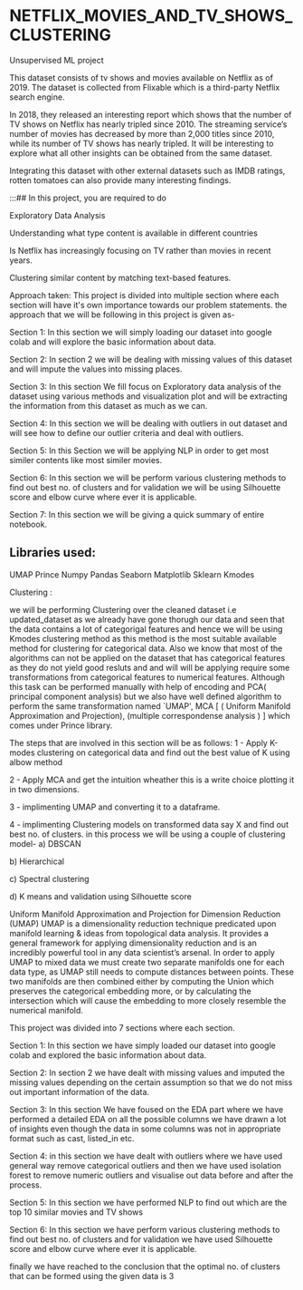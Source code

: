 # NETFLIX_MOVIES_AND_TV_SHOWS_CLUSTERING
Unsupervised ML project


This dataset consists of tv shows and movies available on Netflix as of 2019. The dataset is collected from Flixable which is a third-party Netflix search engine.

In 2018, they released an interesting report which shows that the number of TV shows on Netflix has nearly tripled since 2010. The streaming service’s number of movies has decreased by more than 2,000 titles since 2010, while its number of TV shows has nearly tripled. It will be interesting to explore what all other insights can be obtained from the same dataset.

Integrating this dataset with other external datasets such as IMDB ratings, rotten tomatoes can also provide many interesting findings.

:::## In this project, you are required to do

Exploratory Data Analysis

Understanding what type content is available in different countries

Is Netflix has increasingly focusing on TV rather than movies in recent years.

Clustering similar content by matching text-based features.



Approach taken:
This project is divided into multiple section where each section will have it's own importance towards our problem statements. the approach that we will be following in this project is given as-

Section 1: In this section we will simply loading our dataset into google colab and will explore the basic information about data.

Section 2: In section 2 we will be dealing with missing values of this dataset and will impute the values into missing places.

Section 3: In this section We fill focus on Exploratory data analysis of the dataset using various methods and visualization plot and will be extracting the information from this dataset as much as we can.

Section 4: In this section we will be dealing with outliers in out dataset and will see how to define our outlier criteria and deal with outliers.

Section 5: In this Section we will be applying NLP in order to get most similer contents like most similer movies.

Section 6: In this section we will be perform various clustering methods to find out best no. of clusters and for validation we will be using Silhouette score and elbow curve where ever it is applicable.

Section 7: In this section we will be giving a quick summary of entire notebook.





## Libraries used: 
UMAP
Prince
Numpy
Pandas
Seaborn
Matplotlib
Sklearn
Kmodes



Clustering :

we will be performing Clustering over the cleaned dataset i.e updated_dataset as we already have gone thorugh our data and seen that the data contains a lot of categorigal features and hence we will be using Kmodes clustering method as this method is the most suitable available method for clustering for categorical data. Also we know that most of the algorithms can not be applied on the dataset that has categorical features as they do not yield good resluts and and will will be applying require some transformations from categorical features to numerical features. Although this task can be performed manually with help of encoding and PCA( principal component analysis) but we also have well defined algorithm to perform the same transformation named `UMAP', MCA [ ( Uniform Manifold Approximation and Projection), (multiple correspondense analysis ) ] which comes under Prince library.

The steps that are involved in this section will be as follows: 1 - Apply K-modes clustering on categorical data and find out the best value of K using albow method

2 - Apply MCA and get the intuition wheather this is a write choice plotting it in two dimensions.

3 - implimenting UMAP and converting it to a dataframe.

4 - implimenting Clustering models on transformed data say X and find out best no. of clusters. in this process we will be using a couple of clustering model- a) DBSCAN

b) Hierarchical

c) Spectral clustering

d) K means and validation using Silhouette score

Uniform Manifold Approximation and Projection for Dimension Reduction (UMAP)
UMAP is a dimensionality reduction technique predicated upon manifold learning & ideas from topological data analysis. It provides a general framework for applying dimensionality reduction and is an incredibly powerful tool in any data scientist’s arsenal. In order to apply UMAP to mixed data we must create two separate manifolds one for each data type, as UMAP still needs to compute distances between points. These two manifolds are then combined either by computing the Union which preserves the categorical embedding more, or by calculating the intersection which will cause the embedding to more closely resemble the numerical manifold.





This project was divided into 7 sections where each section.

Section 1: In this section we have simply loaded our dataset into google colab and explored the basic information about data.

Section 2: In section 2 we have dealt with missing values and imputed the missing values depending on the certain assumption so that we do not miss out important information of the data.

Section 3: In this section We have foused on the EDA part where we have performed a detailed EDA on all the possible columns we have drawn a lot of insights even though the data in some columns was not in appropriate format such as cast, listed_in etc.

Section 4: in this section we have dealt with outliers where we have used general way remove categorical outliers and then we have used isolation forest to remove numeric outliers and visualise out data before and after the process.

Section 5: In this section we have performed NLP to find out which are the top 10 similar movies and TV shows

Section 6: In this section we have perform various clustering methods to find out best no. of clusters and for validation we have used Silhouette score and elbow curve where ever it is applicable.

finally we have reached to the conclusion that the optimal no. of clusters that can be formed using the given data is 3
